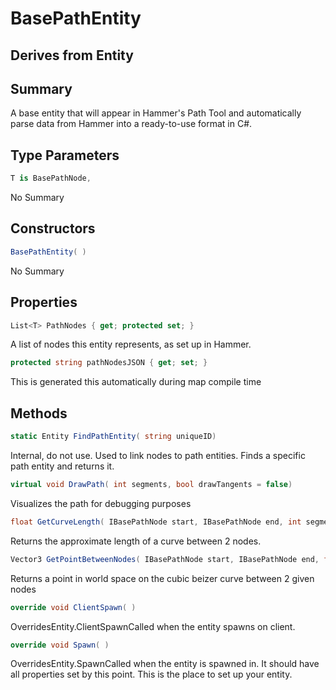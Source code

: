 # BasePathEntity<T>

## Derives from Entity

## Summary

A base entity that will appear in Hammer's Path Tool and automatically parse data from Hammer into a ready-to-use format in C#.
## Type Parameters

```c#
T is BasePathNode, 
```
No Summary
## Constructors

```c#
BasePathEntity( ) 
```
No Summary
## Properties

```c#
List<T> PathNodes { get; protected set; } 
```
A list of nodes this entity represents, as set up in Hammer.
```c#
protected string pathNodesJSON { get; set; } 
```
This is generated this automatically during map compile time
## Methods

```c#
static Entity FindPathEntity( string uniqueID) 
```
Internal, do not use. Used to link nodes to path entities. Finds a specific path entity and returns it.
```c#
virtual void DrawPath( int segments, bool drawTangents = false) 
```
Visualizes the path for debugging purposes
```c#
float GetCurveLength( IBasePathNode start, IBasePathNode end, int segments, bool reverse = false) 
```
Returns the approximate length of a curve between 2 nodes.
```c#
Vector3 GetPointBetweenNodes( IBasePathNode start, IBasePathNode end, float t, bool reverse = false) 
```
Returns a point in world space on the cubic beizer curve between 2 given nodes
```c#
override void ClientSpawn( ) 
```
OverridesEntity.ClientSpawnCalled when the entity spawns on client.
```c#
override void Spawn( ) 
```
OverridesEntity.SpawnCalled when the entity is spawned in. It should have all properties set by this point.
This is the place to set up your entity.
